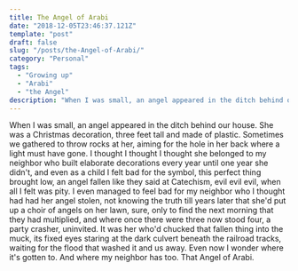 ```yaml
---
title: The Angel of Arabi
date: "2018-12-05T23:46:37.121Z"
template: "post"
draft: false
slug: "/posts/the-Angel-of-Arabi/"
category: "Personal"
tags:
  - "Growing up"
  - "Arabi"
  - "the Angel"
description: "When I was small, an angel appeared in the ditch behind our house."
---
```


When I was small, an angel appeared in the ditch behind our house. She was a Christmas decoration, three feet tall and made of plastic. Sometimes we gathered to throw rocks at her, aiming for the hole in her back where a light must have gone. I thought I thought I thought she belonged to my neighbor who built elaborate decorations every year until one year she didn't, and even as a child I felt bad for the symbol, this perfect thing brought low, an angel fallen like they said at Catechism, evil evil evil, when all I felt was pity. I even managed to feel bad for my neighbor who I thought had had her angel stolen, not knowing the truth till years later that she'd put up a choir of angels on her lawn, sure, only to find the next morning that they had multiplied, and where once there were three now stood four, a party crasher, uninvited. It was her who'd chucked that fallen thing into the muck, its fixed eyes staring at the dark culvert beneath the railroad tracks, waiting for the flood that washed it and us away. Even now I wonder where it's gotten to. And where my neighbor has too. That Angel of Arabi.